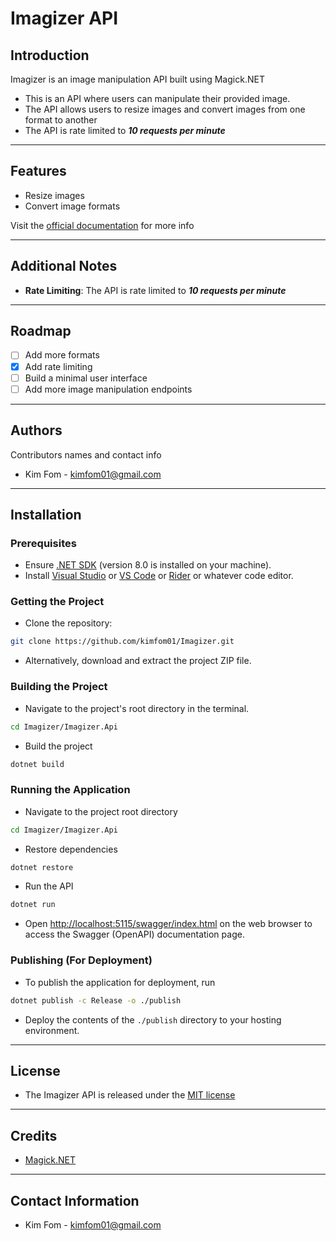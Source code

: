 # Imagizer API 

## Introduction

Imagizer is an image manipulation API built using Magick.NET

- This is an API where users can manipulate their provided image.
- The API allows users to resize images and convert images from one format to another
- The API is rate limited to **_10 requests per minute_**

---

## Features

- Resize images
- Convert image formats

Visit the [official documentation](https://kimfom01.github.io/Imagizer/) for more info

---

## Additional Notes

- **Rate Limiting**: The API is rate limited to **_10 requests per minute_**

[//]: # (---)

[//]: # ()
[//]: # (## Demo)

[//]: # ()
[//]: # (- Include screenshots or a demo video to visually demonstrate your project.)

---

## Roadmap

- [ ] Add more formats
- [x] Add rate limiting
- [ ] Build a minimal user interface
- [ ] Add more image manipulation endpoints

---

## Authors

Contributors names and contact info

- Kim Fom - [kimfom01@gmail.com](mailto:kimfom01@gmail.com)

---

## Installation

### Prerequisites

- Ensure [.NET SDK](https://dotnet.microsoft.com/download) (version 8.0 is installed on your machine).
- Install [Visual Studio](https://visualstudio.microsoft.com/) or [VS Code](https://code.visualstudio.com/download)
  or [Rider](https://www.jetbrains.com/rider/) or whatever code editor.

### Getting the Project

- Clone the repository: 
```sh
git clone https://github.com/kimfom01/Imagizer.git
```
- Alternatively, download and extract the project ZIP file.

### Building the Project

- Navigate to the project's root directory in the terminal.
```sh
cd Imagizer/Imagizer.Api
```

- Build the project
```sh
dotnet build
````

### Running the Application

- Navigate to the project root directory

```sh
cd Imagizer/Imagizer.Api
```

- Restore dependencies

```sh
dotnet restore
```

- Run the API

```sh
dotnet run
```

- Open [http://localhost:5115/swagger/index.html](http://localhost:5115/swagger/index.html) on the web browser to access
  the Swagger (OpenAPI) documentation page.

### Publishing (For Deployment)

- To publish the application for deployment, run
```sh
dotnet publish -c Release -o ./publish
```

- Deploy the contents of the `./publish` directory to your hosting environment.

---

## License

- The Imagizer API is released under the [MIT license](https://github.com/kimfom01/Imagizer/blob/main/LICENSE)

---

## Credits

- [Magick.NET](https://github.com/dlemstra/Magick.NET)

---

## Contact Information

- Kim Fom - [kimfom01@gmail.com](mailto:kimfom01@gmail.com)

[//]: # "## Changelog"

[//]: # "- (Optional) Include a changelog file detailing the chronological changes made to the project."

[//]: #

[//]: # "## FAQs"

[//]: # "- (Optional) Frequently asked questions about the project."

